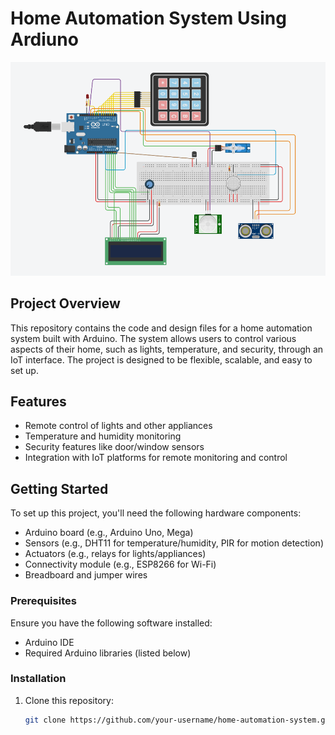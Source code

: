 # Home Automation System Using Ardiuno

<img src="img/HOME AUTOMATION SYSTEM.png"> <!-- Add a screenshot or diagram of your project -->

## Project Overview
This repository contains the code and design files for a home automation system built with Arduino. The system allows users to control various aspects of their home, such as lights, temperature, and security, through an IoT interface. The project is designed to be flexible, scalable, and easy to set up.

## Features
- Remote control of lights and other appliances
- Temperature and humidity monitoring
- Security features like door/window sensors
- Integration with IoT platforms for remote monitoring and control

## Getting Started
To set up this project, you'll need the following hardware components:
- Arduino board (e.g., Arduino Uno, Mega)
- Sensors (e.g., DHT11 for temperature/humidity, PIR for motion detection)
- Actuators (e.g., relays for lights/appliances)
- Connectivity module (e.g., ESP8266 for Wi-Fi)
- Breadboard and jumper wires

### Prerequisites
Ensure you have the following software installed:
- Arduino IDE
- Required Arduino libraries (listed below)

### Installation
1. Clone this repository:
   ```bash
   git clone https://github.com/your-username/home-automation-system.git

